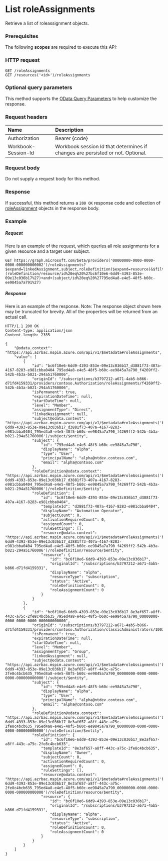 # List roleAssignments

Retrieve a list of roleassignment objects.
### Prerequisites
The following **scopes** are required to execute this API: 
### HTTP request
<!-- { "blockType": "ignored" } -->
```http
GET /roleAssignments
GET /resources('<id>')/roleAssignments
```
### Optional query parameters
This method supports the [OData Query Parameters](http://graph.microsoft.io/docs/overview/query_parameters) to help customize the response.

### Request headers
| Name      |Description|
|:----------|:----------|
| Authorization  | Bearer {code}|
| Workbook-Session-Id  | Workbook session Id that determines if changes are persisted or not. Optional.|

### Request body
Do not supply a request body for this method.
### Response
If successful, this method returns a `200 OK` response code and collection of [roleAssignment](../resources/roleassignment.md) objects in the response body.
### Example
##### Request
Here is an example of the request, which queries all role assignments for a given resource and a target user subject.
<!-- {
  "blockType": "request",
  "name": "get_roleassignments"
}-->
```http
GET https://graph.microsoft.com/beta/providers('00000000-0000-0000-0000-000000000002')/roleAssignments?$expand=linkedAssignment,subject,roleDefinition($expand=resource)&$filter=(roleDefinition/resource/id%20eq%20%27bc6f10e6-6dd9-4393-853e-09e13c036b17%27)+and+(subject/id%20eq%20%27795ed4a8-e4e5-48f5-b60c-ee9845a7a791%27) 
```
##### Response
Here is an example of the response. Note: The response object shown here may be truncated for brevity. All of the properties will be returned from an actual call.
<!-- {
  "blockType": "response",
  "truncated": true,
  "@odata.type": "microsoft.graph.roleAssignment",
  "isCollection": true
} -->
```http
HTTP/1.1 200 OK
Content-type: application/json
Content-length: 2335

{
    "@odata.context": "https://api.azrbac.mspim.azure.com/api/v1/$metadata#roleAssignments",
    "value": [
        {
            "id": "bc6f10e6-6dd9-4393-853e-09e13c036b17_d3881f73-407a-4167-8283-e981cbba0404_795ed4a8-e4e5-48f5-b60c-ee9845a7a790_f4269ff2-542b-4b3a-b021-294a51760006",
            "originId": "/subscriptions/b3797212-a671-4ab5-b866-d71fd4159331/providers/contoso.Authorization/roleAssignments/f4269ff2-542b-4b3a-b021-294a51760006",
            "isPermanent": true,
            "expirationDateTime": null,
            "startDateTime": null,
            "level": "Member",
            "assignmentType": "Direct",
            "linkedAssignment": null,
            "subject@odata.context": "https://api.azrbac.mspim.azure.com/api/v1/$metadata#roleAssignments('bc6f10e6-6dd9-4393-853e-09e13c036b17_d3881f73-407a-4167-8283-e981cbba0404_795ed4a8-e4e5-48f5-b60c-ee9845a7a790_f4269ff2-542b-4b3a-b021-294a51760006')/subject/$entity",
            "subject": {
                "id": "795ed4a8-e4e5-48f5-b60c-ee9845a7a790",
                "displayName": "alpha",
                "type": "User",
                "principalName": "alpha@ntdev.contoso.com",
                "email": "alpha@contoso.com"
            },
            "roleDefinition@odata.context": "https://api.azrbac.mspim.azure.com/api/v1/$metadata#roleAssignments('bc6f10e6-6dd9-4393-853e-09e13c036b17_d3881f73-407a-4167-8283-e981cbba0404_795ed4a8-e4e5-48f5-b60c-ee9845a7a790_f4269ff2-542b-4b3a-b021-294a51760006')/roleDefinition/$entity",
            "roleDefinition": {
                "id": "bc6f10e6-6dd9-4393-853e-09e13c036b17_d3881f73-407a-4167-8283-e981cbba0404",
                "templateId": "d3881f73-407a-4167-8283-e981cbba0404",
                "displayName": "Automation Operator",
                "subjectCount": 0,
                "activationRequiredCount": 0,
                "assignedCount": 0,
                "ruleSettings": [],
                "resource@odata.context": "https://api.azrbac.mspim.azure.com/api/v1/$metadata#roleAssignments('bc6f10e6-6dd9-4393-853e-09e13c036b17_d3881f73-407a-4167-8283-e981cbba0404_795ed4a8-e4e5-48f5-b60c-ee9845a7a790_f4269ff2-542b-4b3a-b021-294a51760006')/roleDefinition/resource/$entity",
                "resource": {
                    "id": "bc6f10e6-6dd9-4393-853e-09e13c036b17",
                    "originalId": "/subscriptions/b3797212-a671-4ab5-b866-d71fd4159331",
                    "displayName": "alpha",
                    "resourceType": "subscription",
                    "status": "Active",
                    "roleDefinitionCount": 0,
                    "roleAssignmentCount": 0
                }
            }
        },
        {
            "id": "bc6f10e6-6dd9-4393-853e-09e13c036b17_8e3af657-a8ff-443c-a75c-2fe8c4bcb635_795ed4a8-e4e5-48f5-b60c-ee9845a7a790_00000000-0000-0000-0000-000000000000",
            "originId": "/subscriptions/b3797212-a671-4ab5-b866-d71fd4159331/providers/contoso.Authorization/classicAdministrators/10030000801B6D49",
            "isPermanent": true,
            "expirationDateTime": null,
            "startDateTime": null,
            "level": "Member",
            "assignmentType": "Group",
            "linkedAssignment": null,
            "subject@odata.context": "https://api.azrbac.mspim.azure.com/api/v1/$metadata#roleAssignments('bc6f10e6-6dd9-4393-853e-09e13c036b17_8e3af657-a8ff-443c-a75c-2fe8c4bcb635_795ed4a8-e4e5-48f5-b60c-ee9845a7a790_00000000-0000-0000-0000-000000000000')/subject/$entity",
            "subject": {
                "id": "795ed4a8-e4e5-48f5-b60c-ee9845a7a790",
                "displayName": "alpha",
                "type": "User",
                "principalName": "alpha@ntdev.contoso.com",
                "email": "alpha@contoso.com"
            },
            "roleDefinition@odata.context": "https://api.azrbac.mspim.azure.com/api/v1/$metadata#roleAssignments('bc6f10e6-6dd9-4393-853e-09e13c036b17_8e3af657-a8ff-443c-a75c-2fe8c4bcb635_795ed4a8-e4e5-48f5-b60c-ee9845a7a790_00000000-0000-0000-0000-000000000000')/roleDefinition/$entity",
            "roleDefinition": {
                "id": "bc6f10e6-6dd9-4393-853e-09e13c036b17_8e3af657-a8ff-443c-a75c-2fe8c4bcb635",
                "templateId": "8e3af657-a8ff-443c-a75c-2fe8c4bcb635",
                "displayName": "Owner",
                "subjectCount": 0,
                "activationRequiredCount": 0,
                "assignedCount": 0,
                "ruleSettings": [],
                "resource@odata.context": "https://api.azrbac.mspim.azure.com/api/v1/$metadata#roleAssignments('bc6f10e6-6dd9-4393-853e-09e13c036b17_8e3af657-a8ff-443c-a75c-2fe8c4bcb635_795ed4a8-e4e5-48f5-b60c-ee9845a7a790_00000000-0000-0000-0000-000000000000')/roleDefinition/resource/$entity",
                "resource": {
                    "id": "bc6f10e6-6dd9-4393-853e-09e13c036b17",
                    "originalId": "/subscriptions/b3797212-a671-4ab5-b866-d71fd4159331",
                    "displayName": "alpha",
                    "resourceType": "subscription",
                    "status": "Active",
                    "roleDefinitionCount": 0,
                    "roleAssignmentCount": 0
                }
            }
        }
    ]
}
```

<!-- uuid: 8fcb5dbc-d5aa-4681-8e31-b001d5168d79
2015-10-25 14:57:30 UTC -->
<!-- {
  "type": "#page.annotation",
  "description": "List roleAssignments",
  "keywords": "",
  "section": "documentation",
  "tocPath": ""
}-->